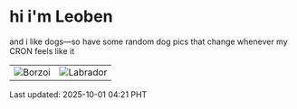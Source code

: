 # hi i'm Leoben

and i like dogs—so have some random dog pics that change whenever my CRON feels like it

|  |  |
|--------|----------|
| ![Borzoi](https://random-dog-vercel.vercel.app/api/random-borzoi?v=1759263678) | ![Labrador](https://random-dog-vercel.vercel.app/api/random-labrador?v=1759263678) |

Last updated: 2025-10-01 04:21 PHT
